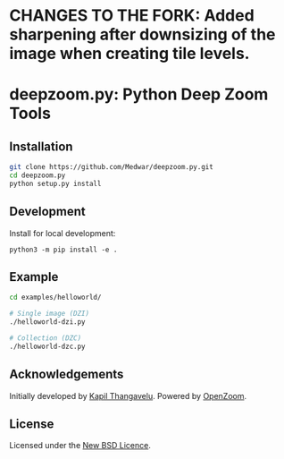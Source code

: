 # CHANGES TO THE FORK: Added sharpening after downsizing of the image when creating tile levels.

# deepzoom.py: Python Deep Zoom Tools

## Installation

```bash
git clone https://github.com/Medwar/deepzoom.py.git
cd deepzoom.py
python setup.py install
```

## Development

Install for local development:

```
python3 -m pip install -e .
```

## Example

```bash
cd examples/helloworld/

# Single image (DZI)
./helloworld-dzi.py

# Collection (DZC)
./helloworld-dzc.py
```

## Acknowledgements

Initially developed by [Kapil Thangavelu](mailto:kapil.foss@gmail.com).
Powered by [OpenZoom][].

## License

Licensed under the [New BSD Licence][bsd].

[bsd]: http://www.opensource.org/licenses/bsd-license.php
[openzoom]: http://openzoom.org
[pil]: http://www.pythonware.com/products/pil
[pillow]: https://pillow.readthedocs.io/en/stable/installation.html#basic-installation

